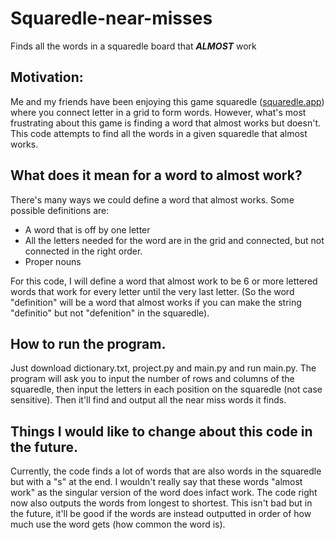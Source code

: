# Squaredle-near-misses

Finds all the words in a squaredle board that ***ALMOST*** work

## Motivation:

Me and my friends have been enjoying this game squaredle ([squaredle.app](https://squaredle.app/)) where you connect letter in a grid to form words. However, what's most frustrating about this game is finding a word that almost works but doesn't. This code attempts to find all the words in a given squaredle that almost works.

## What does it mean for a word to almost work?

There's many ways we could define a word that almost works. Some possible definitions are:
- A word that is off by one letter
- All the letters needed for the word are in the grid and connected, but not connected in the right order.
- Proper nouns

For this code, I will define a word that almost work to be 6 or more lettered words that work for every letter until the very last letter. (So the word "definition" will be a word that almost works if you can make the string "definitio" but not "defenition" in the squaredle).

## How to run the program.
Just download dictionary.txt, project.py and main.py and run main.py. The program will ask you to input the number of rows and columns of the squaredle, then input the letters in each position on the squaredle (not case sensitive). Then it'll find and output all the near miss words it finds.

## Things I would like to change about this code in the future.
Currently, the code finds a lot of words that are also words in the squaredle but with a "s" at the end. I wouldn't really say that these words "almost work" as the singular version of the word does infact work. The code right now also outputs the words from longest to shortest. This isn't bad but in the future, it'll be good if the words are instead outputted in order of how much use the word gets (how common the word is).
